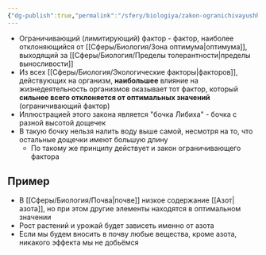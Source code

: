 ```yaml
---
{"dg-publish":true,"permalink":"/sfery/biologiya/zakon-ogranichivayushhego-limitiruyushhego-faktora/","tags":["Экология"]}
---
```


- Ограничивающий (лимитирующий) фактор - фактор, наиболее отклоняющийся от [[Сферы/Биология/Зона оптимума\|оптимума]], выходящий за [[Сферы/Биология/Пределы толерантности\|пределы выносливости]] 
- Из всех [[Сферы/Биология/Экологические факторы\|факторов]], действующих на организм, **наибольшее** влияние на жизнедеятельность организмов оказывает тот фактор, который **сильнее всего отклоняется от оптимальных значений** (ограничивающий фактор)
- Иллюстрацией этого закона является "бочка Либиха" - бочка с разной высотой дощечек 
- В такую бочку нельзя налить воду выше самой, несмотря на то, что остальные дощечки имеют большую длину 
	- По такому же принципу действует и закон ограничивающего фактора
## Пример 
- В [[Сферы/Биология/Почва\|почве]] низкое содержание [[Азот\|азота]], но при этом другие элементы находятся в оптимальном значении 
- Рост растений и урожай будет зависеть именно от азота 
- Если мы будем вносить в почву любые вещества, кроме азота, никакого эффекта мы не добьёмся